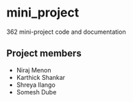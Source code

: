 # mini_project
362 mini-project code and documentation

## Project members
 - Niraj Menon
 - Karthick Shankar
 - Shreya Ilango
 - Somesh Dube
